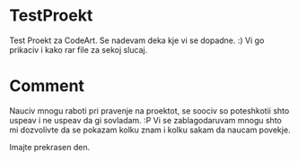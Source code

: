 # TestProekt
Test Proekt za CodeArt. 
Se nadevam deka kje vi se dopadne. :)
Vi go prikaciv i kako rar file za sekoj slucaj.

# Comment
Nauciv mnogu raboti pri pravenje na proektot, se soociv so poteshkotii shto uspeav i ne uspeav da gi sovladam. :P
Vi se zablagodaruvam mnogu shto mi dozvolivte da se pokazam kolku znam i kolku sakam da naucam povekje.

Imajte prekrasen den.
